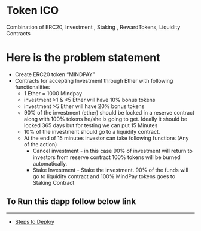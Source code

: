 # Token ICO

Combination of ERC20, Investment , Staking , RewardTokens, Liquidity Contracts

# Here is the problem statement
* Create ERC20 token “MINDPAY”
* Contracts for accepting Investment through Ether with following  functionalities
  * 1 Ether = 1000 Mindpay
  * investment >1 & <5 Ether will have 10% bonus tokens
  * investment >5 Ether will have 20% bonus tokens 
  * 90% of the investment (ether) should be locked in a reserve contract along with 100% tokens he/she is going to get. Ideally it should be locked 365 days but for       testing we can put 15 Minutes
  * 10% of the investment should go to a liquidity contract.
  * At the end of 15 minutes investor can take following functions (Any of the action)
      * Cancel investment - in this case 90% of investment will return to investors from reserve contract 100% tokens will be burned automatically.
      * Stake Investment - Stake the investment. 90% of the funds will go to liquidity contract and 100% MindPay tokens goes to Staking Contract 

## To Run this dapp follow below link
***
* [Steps to Deploy](https://github.com/parth5805/Token-ICO/blob/master/Project%20STEPS%20and%20output%20SnapShot%20_%20MindDeft.pdf)
